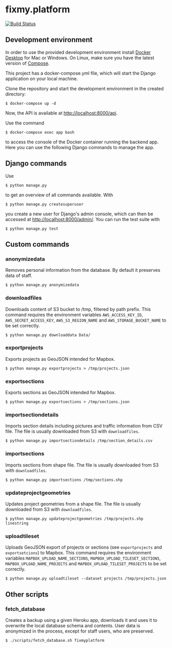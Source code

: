 # fixmy.platform

[![Build Status](https://semaphoreci.com/api/v1/hekele/fixmy-platform/branches/master/badge.svg)](https://semaphoreci.com/hekele/fixmy-platform)

## Development environment

In order to use the provided development environment install [Docker Desktop](https://www.docker.com/products/docker-desktop) for Mac or Windows. On Linux, make sure you have the latest version of [Compose](https://docs.docker.com/compose/install/).

This project has a docker-compose.yml file, which will start the Django application on your local machine.

Clone the repository and start the development environment in the created directory:

    $ docker-compose up -d

Now, the API is available at [http://localhost:8000/api](http://localhost:8000/api).

Use the command

    $ docker-compose exec app bash

to access the console of the Docker container running the backend app. Here you can use the following Django commands to manage the app.

## Django commands

Use

    $ python manage.py

to get an overview of all commands available. With

    $ python manage.py createsuperuser

you create a new user for Django's admin console, which can then be accessed at [http://localhost:8000/admin/](http://localhost:8000/admin/). You can run
the test suite with

    $ python manage.py test

## Custom commands

### anonymizedata

Removes personal information from the database. By default it preserves data of staff.

    $ python manage.py anonymizedata

### downloadfiles

Downloads content of S3 bucket to /tmp, filtered by path prefix. This command requires the environment variables `AWS_ACCESS_KEY_ID`, `AWS_SECRET_ACCESS_KEY`, `AWS_S3_REGION_NAME` and `AWS_STORAGE_BUCKET_NAME` to be set correctly.

    $ python manage.py downloaddata Data/

### exportprojects

Exports projects as GeoJSON intended for Mapbox.

    $ python manage.py exportprojects > /tmp/projects.json

### exportsections

Exports sections as GeoJSON intended for Mapbox.

    $ python manage.py exportsections > /tmp/sections.json

### importsectiondetails

Imports section details including pictures and traffic information from CSV file. The file is usually downloaded from S3 with `downloadfiles`.

    $ python manage.py importsectiondetails /tmp/section_details.csv

### importsections

Imports sections from shape file. The file is usually downloaded from S3 with `downloadfiles`.

    $ python manage.py importsections /tmp/sections.shp

### updateprojectgeometries

Updates project geometries from a shape file. The file is usually downloaded from S3 with `downloadfiles`.

    $ python manage.py updateprojectgeometries /tmp/projects.shp linestring

### uploadtileset

Uploads GeoJSON export of projects or sections (see `exportprojects` and `exportsetcions`) to Mapbox. This command requires the environment variables `MAPBOX_UPLOAD_NAME_SECTIONS`, `MAPBOX_UPLOAD_TILESET_SECTIONS`, `MAPBOX_UPLOAD_NAME_PROJECTS` and `MAPBOX_UPLOAD_TILESET_PROJECTS` to be set correctly.

    $ python manage.py uploadtileset --dataset projects /tmp/projects.json

## Other scripts

### fetch_database

Creates a backup using a given Heroku app, downloads it and uses it to overwrite the local database schema and contents. User data is anonymized in the process, except for staff users, who are preserved.

    $ ./scripts/fetch_database.sh fixmyplatform
